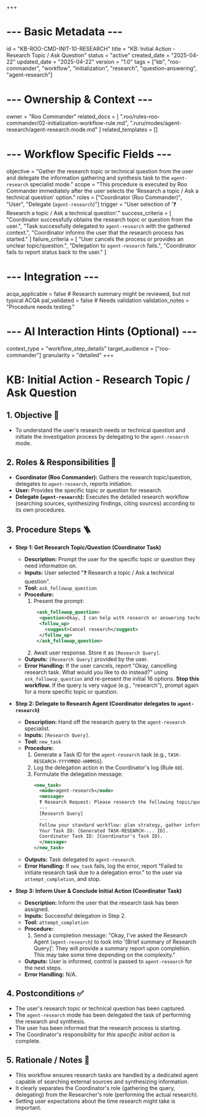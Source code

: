 +++
# --- Basic Metadata ---
id = "KB-ROO-CMD-INIT-10-RESEARCH"
title = "KB: Initial Action - Research Topic / Ask Question"
status = "active"
created_date = "2025-04-22"
updated_date = "2025-04-22"
version = "1.0"
tags = ["kb", "roo-commander", "workflow", "initialization", "research", "question-answering", "agent-research"]

# --- Ownership & Context ---
owner = "Roo Commander"
related_docs = [
    ".roo/rules-roo-commander/02-initialization-workflow-rule.md",
    ".ruru/modes/agent-research/agent-research.mode.md"
]
related_templates = []

# --- Workflow Specific Fields ---
objective = "Gather the research topic or technical question from the user and delegate the information gathering and synthesis task to the `agent-research` specialist mode."
scope = "This procedure is executed by Roo Commander immediately after the user selects the 'Research a topic / Ask a technical question' option."
roles = ["Coordinator (Roo Commander)", "User", "Delegate (`agent-research`)"]
trigger = "User selection of '❓ Research a topic / Ask a technical question'."
success_criteria = [
    "Coordinator successfully obtains the research topic or question from the user.",
    "Task successfully delegated to `agent-research` with the gathered context.",
    "Coordinator informs the user that the research process has started."
]
failure_criteria = [
    "User cancels the process or provides an unclear topic/question.",
    "Delegation to `agent-research` fails.",
    "Coordinator fails to report status back to the user."
]

# --- Integration ---
acqa_applicable = false # Research summary might be reviewed, but not typical ACQA
pal_validated = false # Needs validation
validation_notes = "Procedure needs testing."

# --- AI Interaction Hints (Optional) ---
context_type = "workflow_step_details"
target_audience = ["roo-commander"]
granularity = "detailed"
+++

# KB: Initial Action - Research Topic / Ask Question

## 1. Objective 🎯
*   To understand the user's research needs or technical question and initiate the investigation process by delegating to the `agent-research` mode.

## 2. Roles & Responsibilities 👤
*   **Coordinator (Roo Commander):** Gathers the research topic/question, delegates to `agent-research`, reports initiation.
*   **User:** Provides the specific topic or question for research.
*   **Delegate (`agent-research`):** Executes the detailed research workflow (searching sources, synthesizing findings, citing sources) according to its own procedures.

## 3. Procedure Steps 🪜

*   **Step 1: Get Research Topic/Question (Coordinator Task)**
    *   **Description:** Prompt the user for the specific topic or question they need information on.
    *   **Inputs:** User selected "❓ Research a topic / Ask a technical question".
    *   **Tool:** `ask_followup_question`
    *   **Procedure:**
        1.  Present the prompt:
            ```xml
             <ask_followup_question>
              <question>Okay, I can help with research or answering technical questions. What topic or specific question do you have in mind?</question>
              <follow_up>
                <suggest>Cancel research</suggest>
              </follow_up>
             </ask_followup_question>
            ```
        2.  Await user response. Store it as `[Research Query]`.
    *   **Outputs:** `[Research Query]` provided by the user.
    *   **Error Handling:** If the user cancels, report "Okay, cancelling research task. What would you like to do instead?" using `ask_followup_question` and re-present the initial 16 options. **Stop this workflow.** If the query is very vague (e.g., "research"), prompt again for a more specific topic or question.

*   **Step 2: Delegate to Research Agent (Coordinator delegates to `agent-research`)**
    *   **Description:** Hand off the research query to the `agent-research` specialist.
    *   **Inputs:** `[Research Query]`.
    *   **Tool:** `new_task`
    *   **Procedure:**
        1.  Generate a Task ID for the `agent-research` task (e.g., `TASK-RESEARCH-YYYYMMDD-HHMMSS`).
        2.  Log the delegation action in the Coordinator's log (Rule `08`).
        3.  Formulate the delegation message:
            ```xml
            <new_task>
              <mode>agent-research</mode>
              <message>
              ❓ Research Request: Please research the following topic/question:
              ---
              [Research Query]
              ---
              Follow your standard workflow: plan strategy, gather information (web, files if specified), evaluate sources, synthesize findings into a structured summary with citations, and save the report.
              Your Task ID: [Generated TASK-RESEARCH-... ID].
              Coordinator Task ID: [Coordinator's Task ID].
              </message>
            </new_task>
            ```
    *   **Outputs:** Task delegated to `agent-research`.
    *   **Error Handling:** If `new_task` fails, log the error, report "Failed to initiate research task due to a delegation error." to the user via `attempt_completion`, and stop.

*   **Step 3: Inform User & Conclude Initial Action (Coordinator Task)**
    *   **Description:** Inform the user that the research task has been assigned.
    *   **Inputs:** Successful delegation in Step 2.
    *   **Tool:** `attempt_completion`
    *   **Procedure:**
        1.  Send a completion message: "Okay, I've asked the Research Agent (`agent-research`) to look into '[Brief summary of Research Query]'. They will provide a summary report upon completion. This may take some time depending on the complexity."
    *   **Outputs:** User is informed, control is passed to `agent-research` for the next steps.
    *   **Error Handling:** N/A.

## 4. Postconditions ✅
*   The user's research topic or technical question has been captured.
*   The `agent-research` mode has been delegated the task of performing the research and synthesis.
*   The user has been informed that the research process is starting.
*   The Coordinator's responsibility for *this specific initial action* is complete.

## 5. Rationale / Notes 🤔
*   This workflow ensures research tasks are handled by a dedicated agent capable of searching external sources and synthesizing information.
*   It clearly separates the Coordinator's role (gathering the query, delegating) from the Researcher's role (performing the actual research).
*   Setting user expectations about the time research might take is important.
